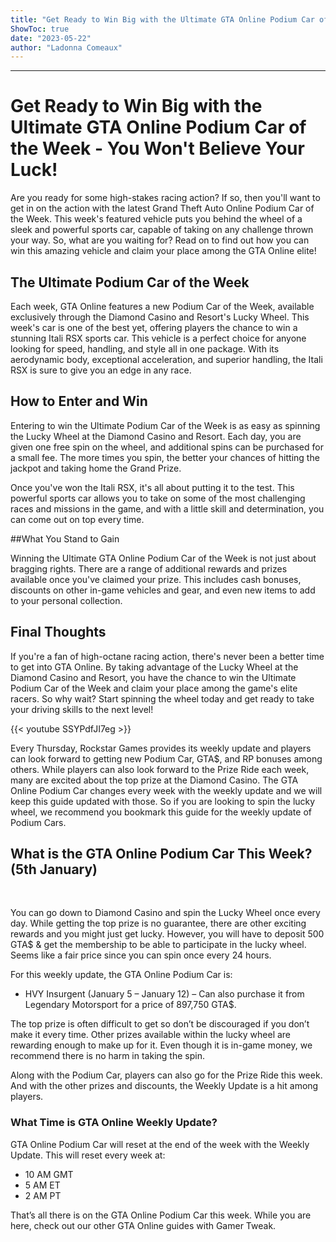 ```yaml
---
title: "Get Ready to Win Big with the Ultimate GTA Online Podium Car of the Week - You Won't Believe Your Luck!"
ShowToc: true 
date: "2023-05-22"
author: "Ladonna Comeaux"
---
```

*****
# Get Ready to Win Big with the Ultimate GTA Online Podium Car of the Week - You Won't Believe Your Luck!

Are you ready for some high-stakes racing action? If so, then you'll want to get in on the action with the latest Grand Theft Auto Online Podium Car of the Week. This week's featured vehicle puts you behind the wheel of a sleek and powerful sports car, capable of taking on any challenge thrown your way. So, what are you waiting for? Read on to find out how you can win this amazing vehicle and claim your place among the GTA Online elite!

## The Ultimate Podium Car of the Week

Each week, GTA Online features a new Podium Car of the Week, available exclusively through the Diamond Casino and Resort's Lucky Wheel. This week's car is one of the best yet, offering players the chance to win a stunning Itali RSX sports car. This vehicle is a perfect choice for anyone looking for speed, handling, and style all in one package. With its aerodynamic body, exceptional acceleration, and superior handling, the Itali RSX is sure to give you an edge in any race.

## How to Enter and Win

Entering to win the Ultimate Podium Car of the Week is as easy as spinning the Lucky Wheel at the Diamond Casino and Resort. Each day, you are given one free spin on the wheel, and additional spins can be purchased for a small fee. The more times you spin, the better your chances of hitting the jackpot and taking home the Grand Prize.

Once you've won the Itali RSX, it's all about putting it to the test. This powerful sports car allows you to take on some of the most challenging races and missions in the game, and with a little skill and determination, you can come out on top every time.

##What You Stand to Gain

Winning the Ultimate GTA Online Podium Car of the Week is not just about bragging rights. There are a range of additional rewards and prizes available once you've claimed your prize. This includes cash bonuses, discounts on other in-game vehicles and gear, and even new items to add to your personal collection.

## Final Thoughts

If you're a fan of high-octane racing action, there's never been a better time to get into GTA Online. By taking advantage of the Lucky Wheel at the Diamond Casino and Resort, you have the chance to win the Ultimate Podium Car of the Week and claim your place among the game's elite racers. So why wait? Start spinning the wheel today and get ready to take your driving skills to the next level!

{{< youtube SSYPdfJI7eg >}} 



Every Thursday, Rockstar Games provides its weekly update and players can look forward to getting new Podium Car, GTA$, and RP bonuses among others. While players can also look forward to the Prize Ride each week, many are excited about the top prize at the Diamond Casino. The GTA Online Podium Car changes every week with the weekly update and we will keep this guide updated with those. So if you are looking to spin the lucky wheel, we recommend you bookmark this guide for the weekly update of Podium Cars.
 
## What is the GTA Online Podium Car This Week? (5th January)
 
 
 
You can go down to Diamond Casino and spin the Lucky Wheel once every day. While getting the top prize is no guarantee, there are other exciting rewards and you might just get lucky. However, you will have to deposit 500 GTA$ & get the membership to be able to participate in the lucky wheel. Seems like a fair price since you can spin once every 24 hours.
 

 
For this weekly update, the GTA Online Podium Car is:
 
- HVY Insurgent (January 5 – January 12) – Can also purchase it from Legendary Motorsport for a price of 897,750 GTA$.

 
The top prize is often difficult to get so don’t be discouraged if you don’t make it every time. Other prizes available within the lucky wheel are rewarding enough to make up for it. Even though it is in-game money, we recommend there is no harm in taking the spin.
 
Along with the Podium Car, players can also go for the Prize Ride this week. And with the other prizes and discounts, the Weekly Update is a hit among players.
 
### What Time is GTA Online Weekly Update?
 
GTA Online Podium Car will reset at the end of the week with the Weekly Update. This will reset every week at:
 
- 10 AM GMT
 - 5 AM ET
 - 2 AM PT

 
That’s all there is on the GTA Online Podium Car this week. While you are here, check out our other GTA Online guides with Gamer Tweak.




